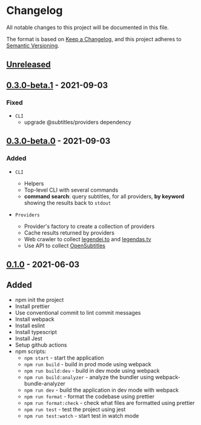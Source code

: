 # Changelog

All notable changes to this project will be documented in this file.

The format is based on [Keep a Changelog](https://keepachangelog.com/en/1.0.0/),
and this project adheres to [Semantic Versioning](https://semver.org/spec/v2.0.0.html).

## [Unreleased]

## [0.3.0-beta.1] - 2021-09-03

### Fixed

-   `CLI`
    -   upgrade @subtitles/providers dependency

## [0.3.0-beta.0] - 2021-09-03

### Added

-   `CLI`

    -   Helpers
    -   Top-level CLI with several commands
    -   **command search**: query subtitles, for all providers, **by keyword** showing the results back to `stdout`

-   `Providers`
    -   Provider's factory to create a collection of providers
    -   Cache results returned by providers
    -   Web crawler to collect [legendei.to](https://legendei.to) and [legendas.tv](http://legendas.tv)
    -   Use API to collect [OpenSubtitles](http://opensubtitles.com/)

## [0.1.0] - 2021-06-03

## Added

-   npm init the project
-   Install prettier
-   Use conventional commit to lint commit messages
-   Install webpack
-   Install eslint
-   Install typescript
-   Install Jest
-   Setup github actions
-   npm scripts:
    -   `npm start` - start the application
    -   `npm run build` - build in prod mode using webpack
    -   `npm run build:dev` - build in dev mode using webpack
    -   `npm run build:analyzer` - analyze the bundler using webpack-bundle-analyzer
    -   `npm run dev` - build the application in dev mode with webpack
    -   `npm run format` - format the codebase using prettier
    -   `npm run format:check` - check what files are formatted using prettier
    -   `npm run test` - test the project using jest
    -   `npm run test:watch` - start test in watch mode

[unreleased]: https://github.com/pherval/subtitle-finder/compare/v0.3.0-beta.1...HEAD
[0.3.0-beta.1]: https://github.com/pherval/subtitle-finder/compare/v0.3.0-beta.0...v0.3.0-beta.0
[0.3.0-beta.0]: https://github.com/pherval/subtitle-finder/compare/v0.1.0...v0.3.0-beta.0
[0.1.0]: https://github.com/pherval/subtitle-finder/tag/v0.1.0
